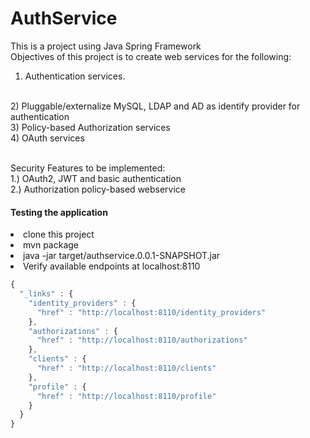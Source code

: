 # AuthService
This is a project using Java Spring Framework
</br>
Objectives of this project is to create web services for the following: 
</br>
1) Authentication services.
</br>
2) Pluggable/externalize MySQL, LDAP and AD as identify provider for authentication
</br>
3) Policy-based Authorization services
</br>
4) OAuth services
</br>

</br>

Security Features to be implemented:
</br>
1.) OAuth2, JWT and basic authentication
</br>
2.) Authorization policy-based webservice
</br>
<h4>Testing the application</h4>
<lu>
<li>clone this project</li>
<li>mvn package</li>
<li>java -jar target/authservice.0.0.1-SNAPSHOT.jar</li>
<li>Verify available endpoints at localhost:8110</li>
</lu>

```javascript
{
  "_links" : {
    "identity_providers" : {
      "href" : "http://localhost:8110/identity_providers"
    },
    "authorizations" : {
      "href" : "http://localhost:8110/authorizations"
    },
    "clients" : {
      "href" : "http://localhost:8110/clients"
    },
    "profile" : {
      "href" : "http://localhost:8110/profile"
    }
  }
}
```


